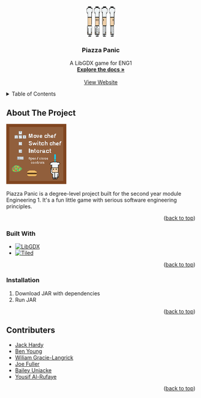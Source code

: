 
<!-- PROJECT LOGO -->
<br />
<div align="center">
  <a href="ttps://github.com/Lucky13dev/PiazzaPanic">
    <img src="assets/Chef/Chef_normal.png" alt="Logo" width="80" height="80">
  </a>

  <h3 align="center">Piazza Panic</h3>

  <p align="center">
    A LibGDX game for ENG1
    <br />
    <a href="https://github.com/Lucky13dev/PiazzaPanic"><strong>Explore the docs »</strong></a>
    <br />
    <br />
    <a href="https://lucky13dev.github.io">View Website</a>
  </p>
</div>



<!-- TABLE OF CONTENTS -->
<details>
  <summary>Table of Contents</summary>
  <ol>
    <li>
      <a href="#about-the-project">About The Project</a>
      <ul>
        <li><a href="#built-with">Built With</a></li>
      </ul>
    </li>
    <li><a href="#acknowledgments">Contributers</a></li>
  </ol>
</details>



<!-- ABOUT THE PROJECT -->
## About The Project

[![Piazza Panic][product-screenshot]](https://github.com/Lucky13dev/PiazzaPanic)

Piazza Panic is a degree-level project built for the second year module Engineering 1.
It's a fun little game with serious software engineering principles.

<p align="right">(<a href="#readme-top">back to top</a>)</p>



### Built With

* [![LibGDX][libgdx.js]][libgdx-url]
* [![Tiled][tiled.js]][tiled-url]
<p align="right">(<a href="#readme-top">back to top</a>)</p>

### Installation

1. Download JAR with dependencies
2. Run JAR

<p align="right">(<a href="#readme-top">back to top</a>)</p>

<!-- ACKNOWLEDGMENTS -->
## Contributers

* [Jack Hardy](https://github.com/jjh599)
* [Ben Young](https://github.com/Benji-Young)
* [Wiliam Gracie-Langrick](https://github.com/WiliamGLYork)
* [Joe Fuller](https://github.com/thetopnerd)
* [Bailey Uniacke](https://github.com/bpu500)
* [Yousif Al-Rufaye](https://github.com/yaar500)


<p align="right">(<a href="#readme-top">back to top</a>)</p>



<!-- MARKDOWN LINKS & IMAGES -->
<!-- https://www.markdownguide.org/basic-syntax/#reference-style-links -->
[product-screenshot]: assets/startImage.png
[libgdx.js]: https://img.shields.io/badge/LibGDX-20232A?style=for-the-badge&logo=libgdx&logoColor=61DAFB
[libgdx-url]: https://libgdx.com/
[tiled.js]: https://img.shields.io/badge/Tiled-20232A?style=for-the-badge&logo=tiled&logoColor=61DAFB
[tiled-url]: https://www.mapeditor.org/
